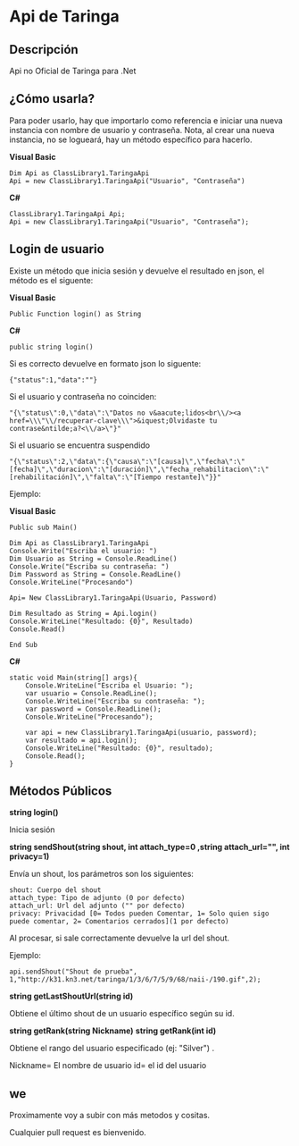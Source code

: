 Api de Taringa
=======

## Descripción ##

Api no Oficial de Taringa para .Net

¿Cómo usarla?
-------------

Para poder usarlo, hay que importarlo como referencia e iniciar una nueva instancia con nombre de usuario y contraseña.
Nota, al crear una nueva instancia, no se logueará, hay un método específico para hacerlo.

**Visual Basic**

    Dim Api as ClassLibrary1.TaringaApi
    Api = new ClassLibrary1.TaringaApi("Usuario", "Contraseña")

**C#**

    ClassLibrary1.TaringaApi Api;
    Api = new ClassLibrary1.TaringaApi("Usuario", "Contraseña");

Login de usuario
----------------

Existe un método que inicia sesión y devuelve el resultado en json, el método es el siguente:

**Visual Basic**

    Public Function login() as String

**C#**

    public string login()

Si es correcto devuelve en formato json lo siguente:

    {"status":1,"data":""}

Si el usuario y contraseña no coinciden:

    "{\"status\":0,\"data\":\"Datos no v&aacute;lidos<br\\/><a href=\\\"\\/recuperar-clave\\\">&iquest;Olvidaste tu contrase&ntilde;a?<\\/a>\"}"

Si el usuario se encuentra suspendido

    "{\"status\":2,\"data\":{\"causa\":\"[causa]\",\"fecha\":\"[fecha]\",\"duracion\":\"[duración]\",\"fecha_rehabilitacion\":\"[rehabilitación]\",\"falta\":\"[Tiempo restante]\"}}"

Ejemplo:

**Visual Basic**

    Public sub Main()
    
    Dim Api as ClassLibrary1.TaringaApi
    Console.Write("Escriba el usuario: ")
    Dim Usuario as String = Console.ReadLine()
    Console.Write("Escriba su contraseña: ")
    Dim Password as String = Console.ReadLine()
    Console.WriteLine("Procesando")
    
    Api= New ClassLibrary1.TaringaApi(Usuario, Password)
    
    Dim Resultado as String = Api.login()
    Console.WriteLine("Resultado: {0}", Resultado)
    Console.Read()     
      
    End Sub

**C#**

    static void Main(string[] args){
	    Console.WriteLine("Escriba el Usuario: ");
	    var usuario = Console.ReadLine();
	    Console.WriteLine("Escriba su contraseña: ");
	    var password = Console.ReadLine();
	    Console.WriteLine("Procesando");
	    
	    var api = new ClassLibrary1.TaringaApi(usuario, password);
	    var resultado = api.login();
	    Console.WriteLine("Resultado: {0}", resultado);
	    Console.Read();
    }

Métodos Públicos
-------

**string login()**

Inicia sesión

**string sendShout(string shout, int attach_type=0 ,string attach_url="", int privacy=1)**

Envía un shout, los parámetros son los siguientes:

	shout: Cuerpo del shout
	attach_type: Tipo de adjunto (0 por defecto)
	attach_url: Url del adjunto ("" por defecto)
	privacy: Privacidad [0= Todos pueden Comentar, 1= Solo quien sigo puede comentar, 2= Comentarios cerrados](1 por defecto)

Al procesar, si sale correctamente devuelve la url del shout.

Ejemplo:

	api.sendShout("Shout de prueba", 1,"http://k31.kn3.net/taringa/1/3/6/7/5/9/68/naii-/190.gif",2);
	

**string getLastShoutUrl(string id)**

Obtiene el último shout de un usuario específico según su id.

**string getRank(string Nickname)**
**string getRank(int id)**

Obtiene el rango del usuario especificado (ej: "Silver") .

Nickname= El nombre de usuario
id= el id del usuario

## we ##

Proximamente voy a subir con más metodos y cositas.

Cualquier pull request es bienvenido.